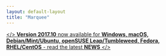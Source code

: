 ```yaml
---
layout: default-layout
title: "Marquee"
---
```



[</> **Version 2017.10** now available for **Windows, macOS, Debian/Mint/Ubuntu, openSUSE Leap/Tumbleweed, Fedora, RHEL/CentOS** - read the latest **NEWS** </>](/#news "read the latest NEWS")
